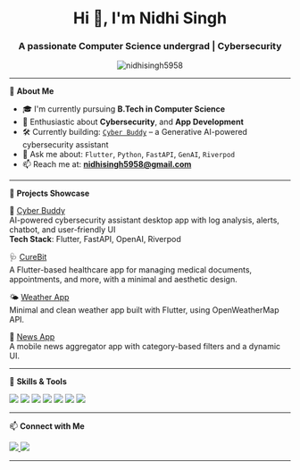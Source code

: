 <h1 align="center">Hi 👋, I'm Nidhi Singh</h1>
<h3 align="center">A passionate Computer Science undergrad | Cybersecurity </h3>

<p align="center">
  <img src="https://komarev.com/ghpvc/?username=nidhisingh5958&label=Profile%20views&color=0e75b6&style=flat" alt="nidhisingh5958" />
</p>

---

🌟 **About Me**

- 🎓 I'm currently pursuing **B.Tech in Computer Science**
- 🔐 Enthusiastic about **Cybersecurity**, and **App Development**
- 🛠️ Currently building: [`Cyber Buddy`](https://github.com/nidhisingh5958/cyber_buddy) – a Generative AI-powered cybersecurity assistant
- 💬 Ask me about: `Flutter`, `Python`, `FastAPI`, `GenAI`, `Riverpod`
- 📫 Reach me at: **nidhisingh5958@gmail.com**

---

💼 **Projects Showcase**

🚀 [Cyber Buddy](https://github.com/nidhisingh5958/cyber_buddy)  
AI-powered cybersecurity assistant desktop app with log analysis, alerts, chatbot, and user-friendly UI  
**Tech Stack**: Flutter, FastAPI, OpenAI, Riverpod

🩺 [CureBit](https://github.com/nidhisingh5958/cure-bit)  
A Flutter-based healthcare app for managing medical documents, appointments, and more, with a minimal and aesthetic design.  

🌤️ [Weather App](https://github.com/nidhisingh5958/weather_app)  
Minimal and clean weather app built with Flutter, using OpenWeatherMap API.

📰 [News App](https://github.com/nidhisingh5958/news_app)  
A mobile news aggregator app with category-based filters and a dynamic UI.

---

🧠 **Skills & Tools**

<p>
  <img src="https://img.shields.io/badge/-Python-3776AB?style=flat-square&logo=python&logoColor=white"/>
  <img src="https://img.shields.io/badge/-Flutter-02569B?style=flat-square&logo=flutter&logoColor=white"/>
  <img src="https://img.shields.io/badge/-FastAPI-009688?style=flat-square&logo=fastapi&logoColor=white"/>
  <img src="https://img.shields.io/badge/-Firebase-FFCA28?style=flat-square&logo=firebase&logoColor=black"/>
  <img src="https://img.shields.io/badge/-Git-F05032?style=flat-square&logo=git&logoColor=white"/>
  <img src="https://img.shields.io/badge/-Linux-FCC624?style=flat-square&logo=linux&logoColor=black"/>
  <img src="https://img.shields.io/badge/-OpenAI-412991?style=flat-square&logo=openai&logoColor=white"/>
</p>

---

📫 **Connect with Me**

<p>
  <a href="https://www.linkedin.com/in/nidhi-singh-8285a128b/">
    <img src="https://img.shields.io/badge/-LinkedIn-0077B5?style=flat-square&logo=linkedin&logoColor=white"/>
  </a>
  <a href="mailto:nidhisingh5958@gmail.com">
    <img src="https://img.shields.io/badge/-Gmail-D14836?style=flat-square&logo=gmail&logoColor=white"/>
  </a>
</p>

---



<!--
**nidhisingh5958/nidhisingh5958** is a ✨ _special_ ✨ repository because its `README.md` (this file) appears on your GitHub profile.

Here are some ideas to get you started:

- 🔭 I’m currently working on ...
- 🌱 I’m currently learning ...
- 👯 I’m looking to collaborate on ...
- 🤔 I’m looking for help with ...
- 💬 Ask me about ...
- 📫 How to reach me: ...
- 😄 Pronouns: ...
- ⚡ Fun fact: ...
-->
